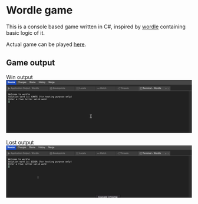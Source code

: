 # Wordle game
This is a console based game written in C#, inspired by [wordle](https://en.wikipedia.org/wiki/Wordle) containing basic logic of it.

Actual game can be played [here](https://www.nytimes.com/games/wordle/index.html).

## Game output

Win output
![Output screenshot](Wordle/Extras/win.gif)

Lost output
![Output screenshot](Wordle/Extras/loose.gif)
